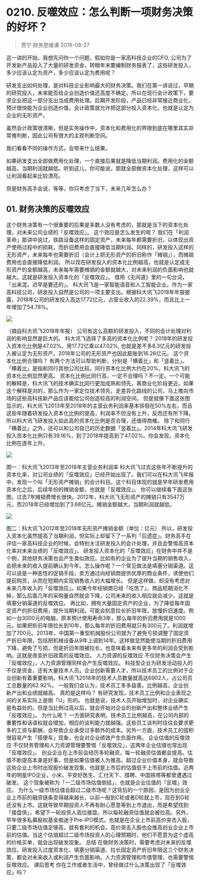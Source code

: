 # 0210. 反噬效应：怎么判断一项财务决策的好坏？
> 贾宁·财务思维课
2019-08-27

这一讲的开始，我想先问你一个问题，假如你是一家高科技企业的CFO, 公司为了开发新产品投入了大量的研发资金，转眼年末要编制财务报表了，这些研发投入，多少应该认定为资产，多少应该认定为费用呢？

研发支出如何处理，是对科技企业影响最大的财务决策。我们在第一讲说过，早期的研究投入，未来能否给企业创造价值还高度不确定。所以在现行会计政策下，要求企业把这一部分支出当成费用处理。后期开发阶段，产品已经非常接近商业化，预计很快能为企业创造价值，会计政策就允许把这部分投入资本化，也就是认定为企业的无形资产。

虽然会计政策很清晰，但是实务操作中，资本化和费用化的界限到底在哪里其实非常难判断，因此公司有很大的主观判断空间。

我们看看不同的操作方式，会带来什么结果。

如果研发支出全部做费用化处理，一个直接后果就是降低当期利润。费用化的金额越高，当期利润就越低。听到这儿，你可能说，那就全部做资本化处理，这样可以让利润看起来比较漂亮。

但是财务高手会说，等等，你只考虑了当下，未来几年怎么办？

## 01. 财务决策的反噬效应

这个财务决策有一个很重要的后果是多数人没有考虑的，那就是当下的资本化处理，对未来公司业绩的「反噬效应」。
这个效应是怎么发生的呢？
我们在「利润革命」那讲中说过，铁路设备这样的固定资产，未来每年都需要折旧，以体现出资产使用过程中的损耗，而折旧费用会直接降低当期利润。同样的，研发投入这样的无形资产，未来每年也需要折旧（会计上把无形资产的折旧称作「摊销」），而摊销费用也会直接降低利润。
所以现在研发投入的资本化比例越高，也就是认定成无形资产的金额越高，未来每年需要摊销的金额就越大，对未来利润的负面影响也就越大。这就是研发投入资本化的「反噬效应」。
借用《无间道》里的一句台词，「出来混，迟早是要还的」。
科大讯飞是一家智能语音和人工智能企业。作为一家高科技公司，研发投入自然是公司的一项主要支出。根据科大讯飞2018年年报披露，2018年公司的研发投入高达17.72亿元，占营业收入的22.39%，而且比上一年增加了54.78%。

![](https://raw.githubusercontent.com/dalong0514/selfstudy/master/图片链接/金融/2019050.jpeg)

（摘自科大讯飞2018年年报）
公司有这么高额的研发投入，不同的会计处理对利润的影响显然是巨大的。
科大讯飞选择了多高的资本化比例呢？
2018年的研发投入资本化比例是47.02%。用17.72亿乘以47.02%, 也就是差不多8.3亿元的研发投入被认定为无形资产。2018年公司的无形资产也因此膨胀到16.26亿元。
这个资本化比例合理吗？
有两个方法可以帮助判断，分别是「横着比」和「竖着比」。
「横着比」是指和同行其他公司比较。同行资本化比例大约在20%，科大讯飞的资本化比例显然更高。
资本化比例比同行高，一定不合理吗？不一定。一个可能的解释是，科大讯飞的技术确实比同行更加成熟和领先，离商业化阶段更近。如果这个解释是对的，那么作为一家定位技术领先，走差异化路线的公司，马上推向市场的这些高科技新产品应该能给公司创造较高的利润空间。
但是就像下面这张图显示的，科大讯飞2013年至2018年的主营业务利润率基本徘徊在50%左右，而且这些年随着研发投入资本化比例的提高，利润率不但没有上升，反而还有所下降。所以科大讯飞研发投入如此高的资本化比例是否合理，还值得商榷。
除了和同行「横着比」之外，还可以和公司自己的历史数据「竖着比」。2014年科大讯飞研发投入资本化比例只有39.16%，到了2018年提高到了47.02%。你会发现，资本化比例在逐年上升。

![](https://raw.githubusercontent.com/dalong0514/selfstudy/master/图片链接/金融/2019051.jpeg)

图一：科大讯飞2013年至2018年主营业务利润率
科大讯飞过去这些年不断提升的资本化率，对公司业绩的「反噬效应」已经开始出现了。我们可以在科大讯飞年报中，发现一个叫「无形资产摊销」的会计科目。这个科目体现的就是早年研发费用资本化之后，后续年份的摊销金额，也就是「反噬效应」。
你可以继续看下面这张图，过去7年摊销费增长很快。2012年，科大讯飞无形资产的摊销只有3547万元，而2018年已经增加到了3.68亿元。摊销金额越大，当期利润就越低。

![](https://raw.githubusercontent.com/dalong0514/selfstudy/master/图片链接/金融/2019052.jpeg)

图二：科大讯飞2012年至2018年无形资产摊销金额（单位：亿元）
所以，研发投入资本化虽然提高了当期利润，但实际上却留下了一系列「后遗症」。财务高手在评估一家高科技企业的时候，会特别关注研发投入的会计处理，并且会警惕高资本化率对未来业绩的「反噬效应」。
研发投入资本化的「反噬效应」在财务中并不是个例，其他财务决策也会产生类似效应。比如有的企业为了提升当期的销售收入，会把未来的收入提前确认到今年。怎么操作呢？一个常见做法是填塞分销渠道。这可以说是一种恶性的促销手段，卖方通过向经销商提供优厚的商业条件，诱使他们提前购货，从而在短期内实现销售收入的大幅增长。
但是这样做，却没有考虑对未来几年收入的「反噬效应」。如果今年经销商已经「吃饱了」，商品短期消化不掉，那么后面几年的采购量自然就会下降，公司未来的收入相应就会减少。这就是填塞分销渠道的反噬效应。
再比如，拥有大量固定资产的企业，为了降低每年固定资产的折旧费用，提升当期利润，可能会刻意拉长折旧年限，放慢折旧速度。例如一台3000元的电脑，原本预计使用寿命3年，那么每年的折旧费用就是1000元。如果把折旧年限拉长到10年，那么每年的折旧费用就只有300元了。利润就增加了700元。2013年，中国第一重型机械股份公司就为了避免亏损调整了固定资产折旧年限，包括把机械设备从9年上调到14年。这样做显然能使当期的折旧费用下降，避免了亏损，但是折旧年限被拉长，也意味着未来有更多年的利润会受到影响。这就是改变折旧政策的反噬效应。
人力资源的反噬效应
不仅财务决策会产生「反噬效应」，人力资源管理同样会产生反噬效应。
科技型企业为研发活动投入的不仅是资金，还有大量技术人员。企业创新需要人才，所以技术员工的比例对于企业创新有着重要影响。科大讯飞2018年的技术人员数量就高达6902人，占公司员工总数量的62.92%。
一般我们会认为，技术员工多多益善。比例越高，企业创新产出和业绩就越高。
真的是这样吗？
有研究发现，技术员工比例和企业表现之间的关系实际上是倒「U」形的。 也就是说，技术人员开始增加时，对企业确实是有益处的。但是当比例过高以后，就会开始对企业的创新产出和整体业绩产生「反噬效应」。
为什么呢？
一方面研究表明，技术员工比例越高，在公司内部的重要性和话语权就会增加，相应的谈判能力就越强。这些员工谈判时往往会要求更多的工资与薪酬，会导致企业承受过多额外的成本。另外一方面，技术员工的囤积很容易产生「搭便车」现象，也会对企业绩效产生负面作用。
企业估值的反噬效应
不仅财务管理和人力资源管理要警惕「反噬效应」，这两年企业估值也常出现「反噬效应」。
创业企业在上市前会经历多轮融资，每一轮融资估值都会提高。估值不断提高本身是好事，但是如果估值被人为推高，超过企业价值本身，就会导致这些企业上市时出现股价破发现象，也就是上市后的估值低于上市前的估值。近两年的明星IPO企业，小米、平安好医生、汇付天下、猎聘、中国铁塔等都曾遭遇过破发。
这个现象被称为「一二级市场估值倒挂」，也就是企业估值的「反噬」效应。
为什么一级市场估值会超过二级市场呢？这背后的一个原因，是因为创业企业上市前的融资链条变得越来越长，以前一般到C轮或者D轮就上市，现在到G轮还没有上市。这就导致早期投资人不再有耐心愿意等到上市退出，而是希望找到「接盘侠」，希望下一轮投资人高位接盘，所以每轮融资估值就会被拉高。另外，早年很多私募股权基金痴迷于Pre-IPO模式，也就是在企业上市前高价突击入股，只要二级市场估值足够高，就有套利的机会。高价突击入股也会推高创业企业上市前的估值。当这个估值超过二级市场投资人的心理预期时，他们不愿意为这个虚高的价格买单，就会出现破发现象。
总结
在做财务决策时，需要考虑对未来的反噬效应。研发投入过度资本化、填塞分销渠道、拉长固定资产折旧年限这三个财务决策，都会对未来收入或利润产生负面影响。人力资源管理和市值管理，也需要警惕反噬效应。
课后思考
你在工作或者生活中，曾经做过什么决策出现了「反噬效应」吗？